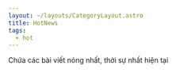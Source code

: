 ```yaml
---
layout: ~/layouts/CategoryLayout.astro
title: HotNews
tags:
  - hot
---
```

C﻿hứa các bài viết nóng nhất, thời sự nhất hiện tại